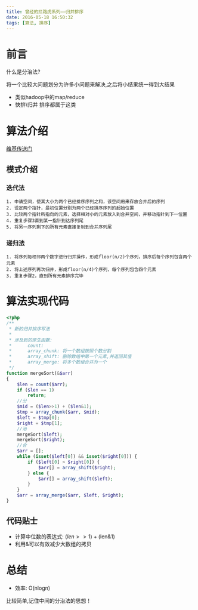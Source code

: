 ```yaml
---
title: 曾经的拦路虎系列——归并排序
date: 2016-05-18 16:50:32
tags: [算法, 排序]
---
```


# 前言

什么是分治法?  

将一个比较大问题划分为许多小问题来解决,之后将小结果统一得到大结果

 - 类似hadoop中的map/reduce
 - 快排\归并 排序都属于这类

# 算法介绍

[维基传送门](https://zh.wikipedia.org/wiki/归并排序)

## 模式介绍

### 迭代法
	1. 申请空间，使其大小为两个已经排序序列之和，该空间用来存放合并后的序列
	2. 设定两个指针，最初位置分别为两个已经排序序列的起始位置
	3. 比较两个指针所指向的元素，选择相对小的元素放入到合并空间，并移动指针到下一位置
	4. 重复步骤3直到某一指针到达序列尾
	5. 将另一序列剩下的所有元素直接复制到合并序列尾

### 递归法
	1. 将序列每相邻两个数字进行归并操作，形成floor(n/2)个序列，排序后每个序列包含两个元素
	2. 将上述序列再次归并，形成floor(n/4)个序列，每个序列包含四个元素
	3. 重复步骤2，直到所有元素排序完毕

# 算法实现代码
```php
<?php
/**
 * 新的归并排序写法
 *
 * 涉及到的原生函数:
 * 		count:
 * 		array_chunk: 将一个数组按照个数分割
 * 		array_shift: 删除数组中第一个元素,并返回其值
 * 		array_merge: 将多个数组合并为一个
 */
function mergeSort(&$arr)
{
	$len = count($arr);
	if ($len == 1) 
		return;
	//分
	$mid = ($len>>1) + ($len&1);
	$tmp = array_chunk($arr, $mid);
	$left = $tmp[0];
	$right = $tmp[1];
	//治
	mergeSort($left);
	mergeSort($right);
	//合
	$arr = [];
	while (isset($left[0]) && isset($right[0])) {
		if ($left[0] > $right[0]) {
			$arr[] = array_shift($right);
		} else {
			$arr[] = array_shift($left);
		}
	}
	$arr = array_merge($arr, $left, $right);
}

```
## 代码贴士
 - 计算中位数的表达式: ($len>>1) + ($len&1)
 - 利用&可以有效减少大数组的拷贝

# 总结
 - 效率: O(nlogn)

比较简单,记住中间的分治法的思想！
